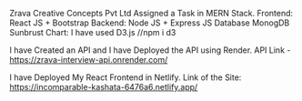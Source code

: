 Zrava Creative Concepts Pvt Ltd Assigned a Task in MERN Stack.
Frontend: React JS + Bootstrap
Backend: Node JS + Express JS
Database MonogDB
Sunbrust Chart: I have used D3.js //npm i d3

I have Created an API and I have Deployed the API using Render. 
API Link - https://zrava-interview-api.onrender.com/

I have Deployed My React Frontend in Netlify.
Link of the Site: https://incomparable-kashata-6476a6.netlify.app/
